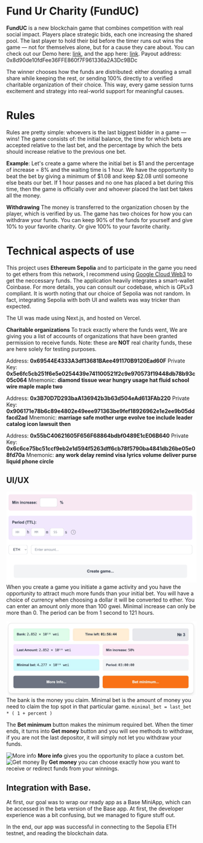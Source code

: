 # Fund Ur Charity (FundUC)

**FundUC** is a new blockchain game that combines competition with real social impact. Players place strategic bids, each one increasing the shared pool. The last player to hold their bid before the timer runs out wins the game — not for themselves alone, but for a cause they care about. You can check out our Demo here: [link](https://youtu.be/7E-OOU0sNE8), and the app here: [link](https://my-onchainkit-app-flax.vercel.app/). Payout address: 0x8d90de10fdFee36FFE860f7F961336a2A3Dc9BDc

The winner chooses how the funds are distributed: either donating a small share while keeping the rest, or sending 100% directly to a verified charitable organization of their choice. This way, every game session turns excitement and strategy into real-world support for meaningful causes.
# Rules
Rules are pretty simple: whoevers is the last biggest bidder in a game — wins! 
The game consists of: the initial balance, the time for which bets are accepted relative to the last bet, and the percentage by which the bets should increase relative to the previous one bet.

**Example**: 
Let's create a game where the initial bet is $1 and the percentage of increase = 8% and the waiting time is 1 hour.
We have the opportunity to beat the bet by giving a minimum of $1.08 and keep $2.08 until someone else beats our bet.
If 1 hour passes and no one has placed a bet during this time, then the game is officially over and whoever placed the last bet takes all the money. 

**Withdrawing**
The money is transferred to the organization chosen by the player, which is verified by us.
The game has two choices for how you can withdraw your funds.
You can keep 90% of the funds for yourself and give 10% to your favorite charity.
Or give 100% to your favorite charity.
# Technical aspects of use
This project uses **Ethereum Sepolia** and to participate in the game you need to get ethers from this network, I recommend using [Google Cloud Web3](https://cloud.google.com/application/web3/faucet/ethereum/sepolia) to get the neccessary funds. The application heavily integrates a smart-wallet Coinbase. For more details, you can consult our codebase, which is GPLv3 compliant. It is worth noting that our choice of Sepolia was not random. In fact, integrating Sepolia with both UI and wallets was way tricker than expected. 

The UI was made using Next.js, and hosted on Vercel.

**Charitable organizations**
To track exactly where the funds went, We are giving you a list of accounts of organizations that have been granted permission to receive funds. Note: these are **NOT** real charity funds, these are here solely for testing purposes.

Address: **0x69544E4333A3df13681BAee491170B9120Ead60F**
Private Key: **0x5e6fc5cb251f6e5e0254439e741100521f2c9e970573f19448db78b93c05c064**
Mnemonic: **diamond tissue wear hungry usage hat fluid school wire maple maple two**

Address: **0x3B70D7D293baA136942b3b63d504eAd613FAb220**
Private Key: **0x906171e78b6c89e4802e49eee971363be9fef18926962e1e2ee9b05ddfacd2ad**
Mnemonic: **marriage safe mother urge evolve toe include leader catalog icon lawsuit then**

Address: **0x55bC40621605F656F68864bdbf0489E1cE06B640**
Private Key: **0x6c6ce75bc51ccf9eb2e1d594f5263dff6cb78f5790ba4841db26be05e08fd70a**
Mnemonic: **any work delay remind visa lyrics volume deliver purse liquid phone circle**

## UI/UX
![Create game](https://raw.githubusercontent.com/chillchirill/my-onchainkit-app/refs/heads/main/images/img4.png)
When you create a game you initiate a game activity and you have the opportunity to attract much more funds than your initial bet. You will have a choice of currency when choosing a dollar it will be converted to ether.
You can enter an amount only more than 100 gwei. 
Minimal increase can only be more than 0. The period can be from 1 second to 121 hours.

![Game](https://github.com/chillchirill/my-onchainkit-app/blob/main/images/img1.jpg?raw=true)
The bank is the money you claim. Minimal bet is the amount of money you need to claim the top spot in that particular game.
```minimal_bet = last_bet * ( 1 + percent )```

The **Bet minimum** button makes the minimum required bet. When the timer ends, it turns into **Get money** button and you will see methods to withdraw, if you are not the last depositor, it will simply not let you withdraw your funds.

![More info](https://raw.githubusercontent.com/chillchirill/my-onchainkit-app/refs/heads/main/images/img2.jpg)
**More info** gives you the opportunity to place a custom bet.
![Get money](https://raw.githubusercontent.com/chillchirill/my-onchainkit-app/refs/heads/main/images/img3.jpg)
By **Get money** you can choose exactly how you want to receive or redirect funds from your winnings.

## Integration with Base.
At first, our goal was to wrap our ready app as a Base MiniApp, which can be accessed in the beta version of the Base app. At first, the developer experience was a bit confusing, but we managed to figure stuff out. 

In the end, our app was successful in connecting to the Sepolia ETH testnet, and reading the blockchain data.
